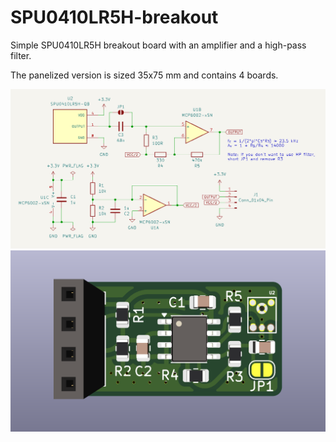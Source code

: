 # SPU0410LR5H-breakout

Simple SPU0410LR5H breakout board with an amplifier and a high-pass filter.

The panelized version is sized 35x75 mm and contains 4 boards.

![schematic](./img/schematic.png)
![pcb](./img/pcb.png)
